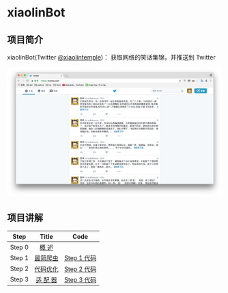 # xiaolinBot

## 项目简介

xiaolinBot(Twitter  [@xiaolintemple](https://twitter.com/xiaolintemple))： 获取网络的笑话集锦，并推送到 Twitter

![截图](https://github.com/bonfy/xiaolinBot/blob/master/screen/xiaolin.png)

## 项目讲解

| Step  | Title  | Code  |
| :-------------------:  | :-------------------:  | :-------------------:  |
| Step 0    | [概   述](https://github.com/bonfy/xiaolinBot/blob/master/Lessons/Step0.md)    |       |
| Step 1    | [最简爬虫](https://github.com/bonfy/xiaolinBot/blob/master/Lessons/Step1.md) |   [Step 1 代码](https://github.com/bonfy/xiaolinBot/tree/step1)   |
| Step 2    | [代码优化](https://github.com/bonfy/xiaolinBot/blob/master/Lessons/Step2.md) |  [Step 2 代码](https://github.com/bonfy/xiaolinBot/tree/step2)  |
| Step 3    | [适 配 器](https://github.com/bonfy/xiaolinBot/blob/master/Lessons/Step3.md)   |  [Step 3 代码](https://github.com/bonfy/xiaolinBot/tree/step3)  |
